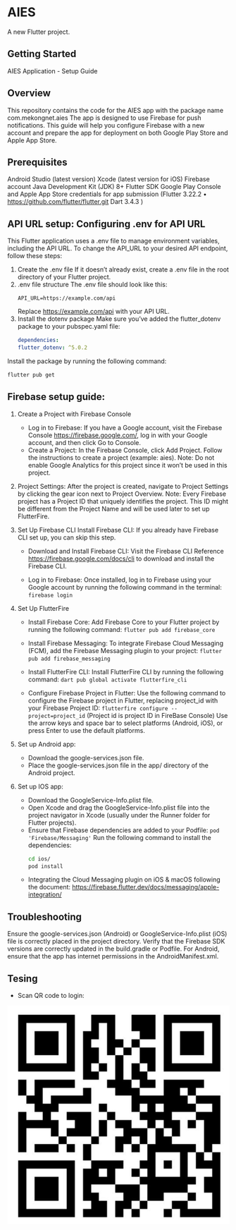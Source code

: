 # AIES

A new Flutter project.

## Getting Started

AIES Application - Setup Guide
## Overview
This repository contains the code for the AIES app with the package name com.mekongnet.aies
The app is designed to use Firebase for push notifications. 
This guide will help you configure Firebase with a new account and prepare the app for deployment on both Google Play Store and Apple App Store.

## Prerequisites
Android Studio (latest version)
Xcode (latest version for iOS)
Firebase account
Java Development Kit (JDK) 8+
Flutter SDK 
Google Play Console and Apple App Store credentials for app submission
(Flutter 3.22.2 • https://github.com/flutter/flutter.git
Dart 3.4.3 
)
## API URL setup: Configuring .env for API URL
This Flutter application uses a .env file to manage environment variables, including the API URL. To change the API_URL to your desired API endpoint, follow these steps:
1. Create the .env file
If it doesn’t already exist, create a .env file in the root directory of your Flutter project.
2. .env file structure
The .env file should look like this:
   ```env
   API_URL=https://example.com/api
   ```
   Replace https://example.com/api with your API URL.
3. Install the dotenv package
Make sure you’ve added the flutter_dotenv package to your pubspec.yaml file:
   ```yaml
   dependencies:
   flutter_dotenv: ^5.0.2
   ```
Install the package by running the following command:
   ```bash
   flutter pub get
   ```
## Firebase setup guide:

1. Create a Project with Firebase Console 
    - Log in to Firebase: If you have a Google account, visit the Firebase Console https://firebase.google.com/, log in with your Google account, and then click Go to Console.
    - Create a Project: In the Firebase Console, click Add Project. Follow the instructions to create a project (example: aies). 
      Note: Do not enable Google Analytics for this project since it won’t be used in this project.

2. Project Settings:
After the project is created, navigate to Project Settings by clicking the gear icon next to Project Overview.
Note: Every Firebase project has a Project ID that uniquely identifies the project. This ID might be different from the Project Name and will be used later to set up FlutterFire.
 
3. Set Up Firebase CLI
Install Firebase CLI:
If you already have Firebase CLI set up, you can skip this step.
   - Download and Install Firebase CLI:
   Visit the Firebase CLI Reference https://firebase.google.com/docs/cli to download and install the Firebase CLI.

   - Log in to Firebase:
   Once installed, log in to Firebase using your Google account by running the following command in the terminal:
   `firebase login`

4. Set Up FlutterFire
   - Install Firebase Core: Add Firebase Core to your Flutter project by running the following command:
   `flutter pub add firebase_core`

   - Install Firebase Messaging: To integrate Firebase Cloud Messaging (FCM), add the Firebase Messaging plugin to your project:
   `flutter pub add firebase_messaging`

   - Install FlutterFire CLI: Install FlutterFire CLI by running the following command:
   `dart pub global activate flutterfire_cli`

   - Configure Firebase Project in Flutter: Use the following command to configure the Firebase project in Flutter, replacing project_id with your Firebase Project ID:
   `flutterfire configure --project=project_id` (Project id is project ID in FireBase Console)
   Use the arrow keys and space bar to select platforms (Android, iOS), or press Enter to use the default platforms.

5. Set up Android app:
   - Download the google-services.json file. 
   - Place the google-services.json file in the app/ directory of the Android project.
6. Set up IOS app:
   - Download the GoogleService-Info.plist file.
   - Open Xcode and drag the GoogleService-Info.plist file into the project navigator in Xcode (usually under the Runner folder for Flutter projects).
   - Ensure that Firebase dependencies are added to your Podfile:
   `pod 'Firebase/Messaging'`
   Run the following command to install the dependencies:
       ```bash
       cd ios/
       pod install
       ```
   - Integrating the Cloud Messaging plugin on iOS & macOS following the document: https://firebase.flutter.dev/docs/messaging/apple-integration/

## Troubleshooting
Ensure the google-services.json (Android) or GoogleService-Info.plist (iOS) file is correctly placed in the project directory.
Verify that the Firebase SDK versions are correctly updated in the build.gradle or Podfile.
For Android, ensure that the app has internet permissions in the AndroidManifest.xml.

## Tesing
- Scan QR code to login:

![Alt text](https://github.com/nguyenvananh0311/ACES_MobileApp/blob/main/LoginQRCode.jpg)
